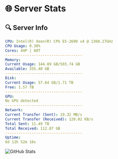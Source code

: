 # 🌐 Server Stats
## 🔍 Server Info
```yaml
CPU: Intel(R) Xeon(R) CPU E5-2699 v4 @ 1360.27GHz
CPU Usage: 0.30%
Cores: 44P | 88T
-----------------------------------
Memory:
Current Usage: 144.89 GB/503.74 GB
Available: 355.40 GB
-----------------------------------
Disk:
Current Usage: 57.64 GB/1.71 TB
Free: 1.57 TB
-----------------------------------
GPU:
No GPU detected
-----------------------------------
Network:
Current Transfer (Sent): 19.32 MB/s
Current Transfer (Received): 120.02 KB/s
Total Sent: 11.49 TB
Total Received: 112.87 GB
-----------------------------------
Uptime:
6d 11h 52m 16s
```
![GitHub Stats](https://img.shields.io/badge/Updated-2025-03-14_09:15:05-blue)
